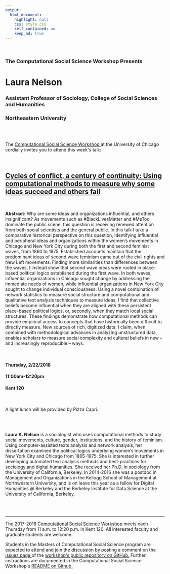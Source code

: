 ```yaml
---
output:
  html_document:
    highlight: null
    css: style.css
    self_contained: no
    keep_md: true
---
```






<br>

<h3 class=pfblock-header> The Computational Social Science Workshop Presents </h3>

<h1 class=pfblock-header3> Laura Nelson </h1>
<h3 class=pfblock-header3> Assistant Professor of Sociology, College of Social Sciences and Humanities </h3>
<h3 class=pfblock-header3> Northeastern University </h3>

<br><br>



<p class=pfblock-header3>The <a href="https://macss.uchicago.edu/content/computation-workshop"> Computational Social Science Workshop </a> at the University of Chicago cordially invites you to attend this week's talk:</p>

<br>

<div class=pfblock-header3>
<h2 class=pfblock-header>
  <a href="https://github.com/uchicago-computation-workshop/laura_nelson/blob/master/2018__nelson__century_of_continuity.pdf" >Cycles of conflict, a century of continuity: Using computational methods to measure why some ideas succeed and others fail</a>
</h2>

<br>
</div>

<p class=footertext2>

**Abstract:** Why are some ideas and organizations influential, and others insignificant? As movements such as #BlackLivesMatter and #MeToo dominate the public scene, this question is receiving renewed attention from both social scientists and the general public. In this talk I take a comparative historical perspective on this question, identifying influential and peripheral ideas and organizations within the women’s movements in Chicago and New York City during both the first and second feminist waves, from 1860 to 1975. Established accounts maintain that the predominant ideas of second wave feminism came out of the civil rights and New Left movements. Finding more similarities than differences between the waves, I instead show that second wave ideas were rooted in place-based political logics established during the first wave. In both waves, influential organizations in Chicago sought change by addressing the immediate needs of women, while influential organizations in New York City sought to change individual consciousness. Using a novel combination of network statistics to measure social structure and computational and qualitative text analysis techniques to measure ideas, I find that collective beliefs become influential when they are aligned with these persistent place-based political logics, or, secondly, when they match local social structures. These findings demonstrate how computational methods can provide empirical access to concepts that have historically been difficult to directly measure. New sources of rich, digitized data, I claim, when combined with methodological advances in analyzing unstructured data, enables scholars to measure social complexity and cultural beliefs in new – and increasingly reproducible – ways.
</p>

<br>

<h4 class=pfblock-header3> Thursday, 2/22/2018 </h4>
<h4 class=pfblock-header3> 11:00am-12:20pm </h4>
<h4 class=pfblock-header3> Kent 120 </h4>

<br>

<p class=pfblock-header3>A light lunch will be provided by Pizza Capri.</p>

<br><br>

<p class=footertext2>

**Laura K. Nelson** is a sociologist who uses computational methods to study social movements, culture, gender, institutions, and the history of feminism. Using computer-assisted texts analysis and network analysis, her dissertation examined the political logics underlying women’s movements in New York City and Chicago from 1865-1975. She is interested in further developing automated text analysis methods and best-practices for sociology and digital humanities. She received her Ph.D. in sociology from the University of California, Berkeley. In 2014-2016 she was a postdoc in Management and Organizations in the Kellogg School of Management at Northwestern University, and is on leave this year as a fellow for Digital Humanities @ Berkeley and the Berkeley Institute for Data Science at the University of California, Berkeley.
</p>




<br><br>

---

<p class=footertext> The 2017-2018 <a href="https://macss.uchicago.edu/content/computation-workshop"> Computational Social Science Workshop </a> meets each Thursday from 11 a.m. to 12:20 p.m. in Kent 120. All interested faculty and graduate students are welcome.</p>

<p class=footertext>Students in the Masters of Computational Social Science program are expected to attend and join the discussion by posting a comment on the <a href="https://github.com/uchicago-computation-workshop/laura_nelson/issues"> issues page </a> of the <a href="https://github.com/uchicago-computation-workshop/laura_nelson"> workshop's public repository on GitHub.</a> Further instructions are documented in the Computational Social Science Workshop's <a href="https://github.com/uchicago-computation-workshop/README"> README on Github.</a></p>
